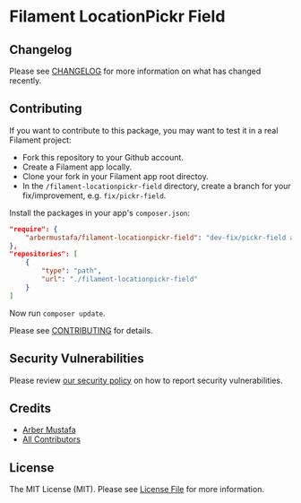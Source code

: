 # Filament LocationPickr Field

## Changelog

Please see [CHANGELOG](CHANGELOG.md) for more information on what has changed recently.

## Contributing

If you want to contribute to this package, you may want to test it in a real Filament project:

-   Fork this repository to your Github account.
-   Create a Filament app locally.
-   Clone your fork in your Filament app root directoy.
-   In the `/filament-locationpickr-field` directory, create a branch for your fix/improvement, e.g. `fix/pickr-field`.

Install the packages in your app's `composer.json`:

```json
"require": {
    "arbermustafa/filament-locationpickr-field": "dev-fix/pickr-field as dev-main",
},
"repositories": [
    {
        "type": "path",
        "url": "./filament-locationpickr-field"
    }
]
```

Now run `composer update`.

Please see [CONTRIBUTING](.github/CONTRIBUTING.md) for details.

## Security Vulnerabilities

Please review [our security policy](../../security/policy) on how to report security vulnerabilities.

## Credits

-   [Arber Mustafa](https://github.com/arbermustafa)
-   [All Contributors](../../contributors)

## License

The MIT License (MIT). Please see [License File](LICENSE.md) for more information.
